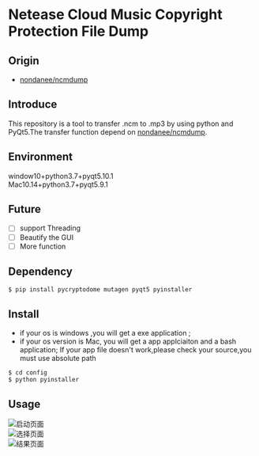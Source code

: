 # Netease Cloud Music Copyright Protection File Dump

## Origin

 - [nondanee/ncmdump](https://github.com/nondanee/ncmdump)

## Introduce

This repository is a tool to transfer .ncm to .mp3 by using python and PyQt5.The transfer function depend on [nondanee/ncmdump](https://github.com/nondanee/ncmdump).

## Environment

window10+python3.7+pyqt5.10.1  
Mac10.14+python3.7+pyqt5.9.1

## Future

- [ ] support Threading
- [ ] Beautify the GUI
- [ ] More function

## Dependency

```
$ pip install pycryptodome mutagen pyqt5 pyinstaller 
```

## Install

 - if your os is windows ,you will get a exe application ;
 - if your os version is Mac, you will get a app applciaiton and a bash application; If your app file doesn't work,please check your source,you must use 
absolute path

```
$ cd config 
$ python pyinstaller
```

## Usage

![启动页面](https://www.zhangbohan.xyz/images/usage/ncmdump-pyqt5-1.png)  
![选择页面](https://www.zhangbohan.xyz/images/usage/ncmdump-pyqt5-2.png)  
![结果页面](https://www.zhangbohan.xyz/images/usage/ncmdump-pyqt5-3.png)  



